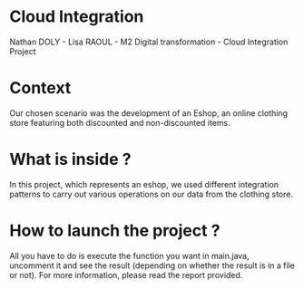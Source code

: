 # Cloud Integration
Nathan DOLY - Lisa RAOUL - M2 Digital transformation - Cloud Integration Project

# Context

Our chosen scenario was the development of an Eshop, an online clothing store featuring both discounted and non-discounted items.

# What is inside ?

In this project, which represents an eshop, we used different integration patterns to carry out various operations on our data from the clothing store.

# How to launch the project ?

All you have to do is execute the function you want in main.java, uncomment it and see the result (depending on whether the result is in a file or not). 
For more information, please read the report provided.

